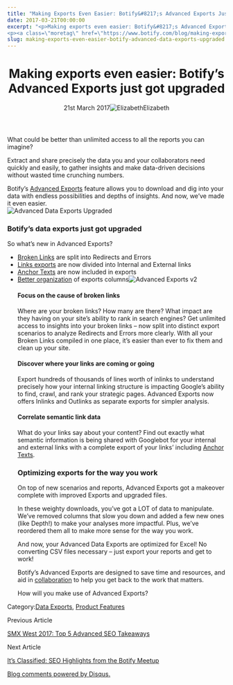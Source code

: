 ```yaml
---
title: "Making Exports Even Easier: Botify&#8217;s Advanced Exports Just Got Upgraded"
date: 2017-03-21T00:00:00
excerpt: "<p>Making exports even easier: Botify&#8217;s Advanced Exports just got upgraded 21st March 2017Elizabeth What could be better than unlimited access to all the reports you can imagine? Extract and share precisely the data you and your collaborators need quickly and easily, to gather insights and make data-driven decisions without wasted time crunching numbers. Botify&#8217;s Advanced&hellip; </p>
<p><a class=\"moretag\" href=\"https://www.botify.com/blog/making-exports-even-easier-botify-advanced-data-exports-upgraded\">Read the full article</a></p>"
slug: making-exports-even-easier-botify-advanced-data-exports-upgraded
---
```


<header class="text-center">
<h1 class="font-internacional font-regular normal text-header-one leading-header-one text-typography-accent-2">Making exports even easier: Botify&#8217;s Advanced Exports just got upgraded</h1>
<div class="flex items-center justify-center my-3"><span class="mr-1 font-internacional font-regular normal text-base leading-none text-typography-primary-lighter">21st March 2017</span><img decoding="async" class="rounded-full w-10 h-10" src="//images.ctfassets.net/tp56mevc46jo/7J44jdDBuwiI2UCwMAKMsu/0f8c5d315932c0144258765c275cfa14/CV5A9804_sq.jpg" alt="Elizabeth" /><span class="ml-1 font-internacional font-regular normal text-base leading-none text-typography-primary">Elizabeth</span></div>
</header>
<p>What could be better than unlimited access to all the reports you can imagine?</p>
<p>Extract and share precisely the data you and your collaborators need quickly and easily, to gather insights and make data-driven decisions without wasted time crunching numbers.</p>
<p>Botify&#8217;s <a href="https://www.botify.com/blog/export-millions-of-links-botify-advanced-data-exports">Advanced Exports</a> feature allows you to download and dig into your data with endless possibilities and depths of insights. And now, we&#8217;ve made it even easier.<br />
<img decoding="async" src="//images.contentful.com/x3pujrb0lw7o/1lf3ARdq0YkwI26gGwkYe/f7821d566f3312c32e0d37fde2da03f4/Advanced_Data_Exports_Upgraded.png" alt="Advanced Data Exports Upgraded" /></p>
<h3 id="botify-s-data-exports-just-got-upgraded">Botify&#8217;s data exports just got upgraded</h3>
<p>So what&#8217;s new in Advanced Exports?</p>
<ul>
<li><a href="#brokenlinks">Broken Links</a> are split into Redirects and Errors</li>
<li><a href="#Linksexports">Links exports</a> are now divided into Internal and External links</li>
<li><a href="#anchortext">Anchor Texts</a> are now included in exports</li>
<li><a href="#columns">Better organization</a> of exports columns<img decoding="async" src="//images.contentful.com/x3pujrb0lw7o/4XLNV33lMkWGAKGCC46y2k/8675c4d01d2fa64bbb34b11ea617c137/Advanced_Exports_v2.PNG" alt="Advanced Exports v2" /><br />
<h4 id="-a-name-brokenlinks-a-focus-on-the-cause-of-broken-links"><a name="brokenlinks"></a> Focus on the cause of broken links</h4>
<p>Where are your broken links? How many are there? What impact are they having on your site&#8217;s ability to rank in search engines? Get unlimited access to insights into your broken links &#8211; now split into distinct export scenarios to analyze Redirects and Errors more clearly. With all your Broken Links compiled in one place, it&#8217;s easier than ever to fix them and clean up your site.</p>
<h4 id="-a-name-linksexports-a-discover-where-your-links-are-coming-or-going"><a name="Linksexports"></a> Discover where your links are coming or going</h4>
<p>Export hundreds of thousands of lines worth of inlinks to understand precisely how your internal linking structure is impacting Google&#8217;s ability to find, crawl, and rank your strategic pages. Advanced Exports now offers Inlinks and Outlinks as separate exports for simpler analysis.</p>
<h4 id="-a-name-anchortext-a-correlate-semantic-link-data"><a name="anchortext"></a> Correlate semantic link data</h4>
<p>What do your links say about your content? Find out exactly what semantic information is being shared with Googlebot for your internal and external links with a complete export of your links&#8217; including <a href="https://www.botify.com/blog/top-anchors-from-internal-links">Anchor Texts</a>.</p>
<h3 id="-a-name-columns-a-optimizing-exports-for-the-way-you-work"><a name="columns"></a> Optimizing exports for the way you work</h3>
<p>On top of new scenarios and reports, Advanced Exports got a makeover complete with improved Exports and upgraded files.</p>
<p>In these weighty downloads, you&#8217;ve got a LOT of data to manipulate. We&#8217;ve removed columns that slow you down and added a few new ones (like Depth!) to make your analyses more impactful. Plus, we&#8217;ve reordered them all to make more sense for the way you work.</p>
<p>And now, your Advanced Data Exports are optimized for Excel! No converting CSV files necessary &#8211; just export your reports and get to work!</p>
<p>Botify&#8217;s Advanced Exports are designed to save time and resources, and aid in <a href="https://www.botify.com/support/team-work-and-collaboration/">collaboration</a> to help you get back to the work that matters.</p>
<p>How will you make use of Advanced Exports?</li>
</ul>
<div class="tags leading-big border-t border-b border-brand-quaternary-lighter mt-4"><span class="mr-1 font-roboto font-regular normal text-base leading-none">Category:</span><a class="uppercase text-typography-accent-1" href="/platform/botify-analytics">Data Exports</a>, <a class="uppercase text-typography-accent-1" href="/platform">Product Features</a></div>
<footer class="flex justify-center my-5 mx-5">
<div class="mr-1 w-1/2 text-right">
<p><span class="font-internacional font-regular normal text-base leading-none text-typography-primary">Previous Article</span></p>
<p><a class="inline-block mt-2" href="/blog/smx-west-2017-top-5-advanced-seo-takeaways"><span class="font-roboto font-regular normal text-base leading-none text-typography-accent-4">SMX West 2017: Top 5 Advanced SEO Takeaways</span></a></p>
</div>
<div class="ml-1 w-1/2">
<p><span class="font-internacional font-regular normal text-base leading-none text-typography-primary">Next Article</span></p>
<p><a class="inline-block mt-2" href="/blog/its-classified-seo-highlights-botify-meetup"><span class="font-roboto font-regular normal text-base leading-none text-typography-accent-4">It&#8217;s Classified: SEO Highlights from the Botify Meetup</span></a></p>
</div>
</footer>
<div title="Making exports even easier: Botify's Advanced Exports just got upgraded">
<div id="disqus_thread_old"></div>
<p><a class="dsq-brlink" href="http://disqus.com">Blog comments powered by <span class="logo-disqus">Disqus</span>.</a></p>
</div>
